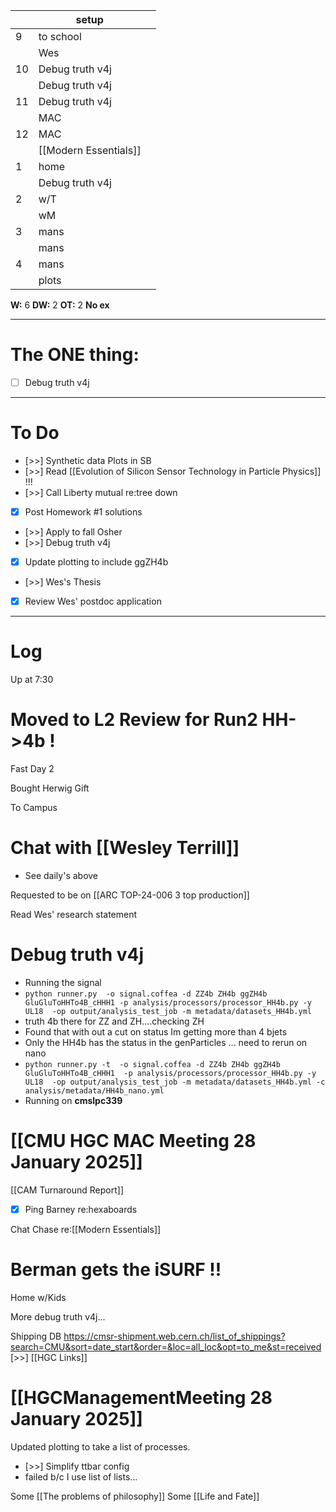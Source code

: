 
|     | setup                 |     |
| --- | --------------------- | --- |
| 9   | to school             |     |
|     | Wes                   |     |
| 10  | Debug truth v4j       |     |
|     | Debug truth v4j       |     |
| 11  | Debug truth v4j       |     |
|     | MAC                   |     |
| 12  | MAC                   |     |
|     | [[Modern Essentials]] |     |
| 1   | home                  |     |
|     | Debug truth v4j       |     |
| 2   | w/T                   |     |
|     | wM                    |     |
| 3   | mans                  |     |
|     | mans                  |     |
| 4   | mans                  |     |
|     | plots                 |     |

**W:** 6 
**DW:** 2
**OT:** 2
 **No ex**

---
# The ONE thing: 
- [ ] Debug truth v4j

---
# To Do

- [>>] Synthetic data Plots in SB 
- [>>] Read [[Evolution of Silicon Sensor Technology in Particle Physics]] !!!
- [>>] Call Liberty mutual re:tree down
- [x] Post Homework #1 solutions
- [>>] Apply to fall Osher
- [>>] Debug truth v4j
- [x] Update plotting to include ggZH4b
- [>>]  Wes's Thesis
- [x] Review Wes' postdoc application

---

# Log

Up at 7:30 

# Moved to L2 Review for Run2 HH->4b !

Fast Day 2

Bought Herwig Gift

To Campus

# Chat with [[Wesley Terrill]]
- See daily's above

Requested to be on [[ARC TOP-24-006 3 top production]]

Read Wes' research statement

# Debug truth v4j
- Running the signal 
- `python runner.py  -o signal.coffea -d ZZ4b ZH4b ggZH4b GluGluToHHTo4B_cHHH1 -p analysis/processors/processor_HH4b.py -y UL18  -op output/analysis_test_job -m metadata/datasets_HH4b.yml`
- truth 4b there for ZZ and ZH....checking ZH
- Found that with out a cut on status Im getting more than 4 bjets
- Only the HH4b has the status in the genParticles ... need to rerun on nano
- ` python runner.py -t  -o signal.coffea -d ZZ4b ZH4b ggZH4b GluGluToHHTo4B_cHHH1  -p analysis/processors/processor_HH4b.py -y UL18  -op output/analysis_test_job -m metadata/datasets_HH4b.yml -c analysis/metadata/HH4b_nano.yml `
- Running on **cmslpc339**

# [[CMU HGC MAC Meeting 28 January 2025]]

[[CAM Turnaround Report]]
- [x] Ping Barney re:hexaboards

Chat Chase re:[[Modern Essentials]]

# Berman gets the iSURF !!

Home w/Kids

More debug truth v4j...

Shipping DB
https://cmsr-shipment.web.cern.ch/list_of_shippings?search=CMU&sort=date_start&order=&loc=all_loc&opt=to_me&st=received
[>>]   [[HGC Links]]

# [[HGCManagementMeeting 28 January 2025]]

Updated plotting to take a list of processes. 
- [>>] Simplify ttbar config
- failed b/c I use list of lists...

Some [[The problems of philosophy]]
Some [[Life and Fate]]
